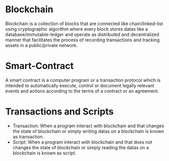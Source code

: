 # Blockchain
Blockchain is a collection of blocks that are connected like chain/linked-list using cryptographic algorithm where every block stores datas like a database/immutable-ledger and 
operate as distributed and decentralized manner that facilitates the process of recording transactions and tracking assets in a public/private network.

# Smart-Contract
A smart contract is a computer program or a transaction protocol which is intended to automatically execute, control or document legally relevant events and actions according to 
the terms of a contract or an agreement.

# Transactions and Scripts
* Transaction: When a program interact with blockchain and that changes the state of blockchain or simply writing datas on a blockchain is known as transaction.
* Script: When a program interact with blockchain and that does not changes the state of blockchain or simply reading the datas on a blockchain is known as script.
